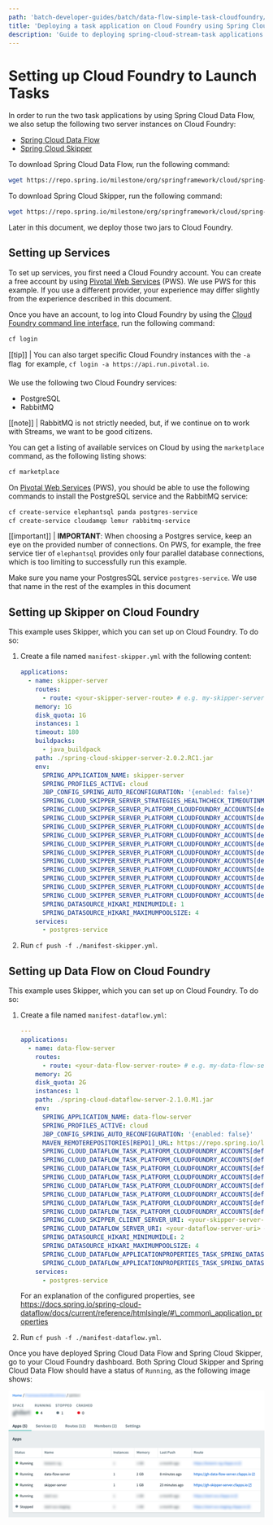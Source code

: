 ```yaml
---
path: 'batch-developer-guides/batch/data-flow-simple-task-cloudfoundry/'
title: 'Deploying a task application on Cloud Foundry using Spring Cloud Data Flow'
description: 'Guide to deploying spring-cloud-stream-task applications on Cloud Foundry using Spring Cloud Data Flow'
---
```


# Setting up Cloud Foundry to Launch Tasks

In order to run the two task applications by using Spring Cloud Data Flow, we also setup the following two server instances on Cloud Foundry:

- [Spring Cloud Data Flow](https://cloud.spring.io/spring-cloud-dataflow/)
- [Spring Cloud Skipper](https://cloud.spring.io/spring-cloud-skipper/)

To download Spring Cloud Data Flow, run the following command:

```bash
wget https://repo.spring.io/milestone/org/springframework/cloud/spring-cloud-dataflow-server/2.1.0.M1/spring-cloud-dataflow-server-2.1.0.M1.jar
```

To download Spring Cloud Skipper, run the following command:

```bash
wget https://repo.spring.io/milestone/org/springframework/cloud/spring-cloud-skipper-server/2.0.2.RC1/spring-cloud-skipper-server-2.0.2.RC1.jar
```

Later in this document, we deploy those two jars to Cloud Foundry.

## Setting up Services

To set up services, you first need a Cloud Foundry account. You can create a free account by using [Pivotal Web Services](https://run.pivotal.io/) (PWS). We use PWS for this example. If you use a different provider, your experience may differ slightly from the experience described in this document.

Once you have an account, to log into Cloud Foundry by using the [Cloud Foundry command line interface](https://console.run.pivotal.io/tools), run the following command:

```bash
cf login
```

[[tip]]
| You can also target specific Cloud Foundry instances with the `-a` flag &#151; for example, `cf login -a https://api.run.pivotal.io`.

We use the following two Cloud Foundry services:

- PostgreSQL
- RabbitMQ

[[note]]
| RabbitMQ is not strictly needed, but, if we continue on to work with Streams, we want to be good citizens.

You can get a listing of available services on Cloud by using the `marketplace` command, as the following listing shows:

```bash
cf marketplace
```

On [Pivotal Web Services](https://run.pivotal.io/) (PWS), you should be able to use the following commands to install the PostgreSQL service and the RabbitMQ service:

```bash
cf create-service elephantsql panda postgres-service
cf create-service cloudamqp lemur rabbitmq-service
```

[[important]]
| **IMPORTANT**: When choosing a Postgres service, keep an eye on the provided number of connections. On PWS, for example, the free service tier of `elephantsql` provides only four parallel database connections, which is too limiting to successfully run this example.

Make sure you name your PostgresSQL service `postgres-service`. We use that name in the rest of the examples in this document

## Setting up Skipper on Cloud Foundry

This example uses Skipper, which you can set up on Cloud Foundry. To do so:

1. Create a file named `manifest-skipper.yml` with the following content:

   ```yaml
   applications:
     - name: skipper-server
       routes:
         - route: <your-skipper-server-route> # e.g. my-skipper-server.cfapps.io
       memory: 1G
       disk_quota: 1G
       instances: 1
       timeout: 180
       buildpacks:
         - java_buildpack
       path: ./spring-cloud-skipper-server-2.0.2.RC1.jar
       env:
         SPRING_APPLICATION_NAME: skipper-server
         SPRING_PROFILES_ACTIVE: cloud
         JBP_CONFIG_SPRING_AUTO_RECONFIGURATION: '{enabled: false}'
         SPRING_CLOUD_SKIPPER_SERVER_STRATEGIES_HEALTHCHECK_TIMEOUTINMILLIS: 300000
         SPRING_CLOUD_SKIPPER_SERVER_PLATFORM_CLOUDFOUNDRY_ACCOUNTS[default]_CONNECTION_URL: https://api.run.pivotal.io
         SPRING_CLOUD_SKIPPER_SERVER_PLATFORM_CLOUDFOUNDRY_ACCOUNTS[default]_CONNECTION_ORG: <your-cloud-foundry-org>
         SPRING_CLOUD_SKIPPER_SERVER_PLATFORM_CLOUDFOUNDRY_ACCOUNTS[default]_CONNECTION_SPACE: <your-cloud-foundry-space>
         SPRING_CLOUD_SKIPPER_SERVER_PLATFORM_CLOUDFOUNDRY_ACCOUNTS[default]_DEPLOYMENT_DOMAIN: cfapps.io
         SPRING_CLOUD_SKIPPER_SERVER_PLATFORM_CLOUDFOUNDRY_ACCOUNTS[default]_CONNECTION_USERNAME: <your-cloud-foundry-username>
         SPRING_CLOUD_SKIPPER_SERVER_PLATFORM_CLOUDFOUNDRY_ACCOUNTS[default]_CONNECTION_PASSWORD: <your-cloud-foundry-password>
         SPRING_CLOUD_SKIPPER_SERVER_PLATFORM_CLOUDFOUNDRY_ACCOUNTS[default]_CONNECTION_SKIP_SSL_VALIDATION: false
         SPRING_CLOUD_SKIPPER_SERVER_PLATFORM_CLOUDFOUNDRY_ACCOUNTS[default]_DEPLOYMENT_DELETE_ROUTES: false
         SPRING_CLOUD_SKIPPER_SERVER_PLATFORM_CLOUDFOUNDRY_ACCOUNTS[default]_DEPLOYMENT_SERVICES: rabbitmq-service
         SPRING_CLOUD_SKIPPER_SERVER_PLATFORM_CLOUDFOUNDRY_ACCOUNTS[default]_DEPLOYMENT_STREAM_ENABLE_RANDOM_APP_NAME_PREFIX: false
         SPRING_CLOUD_SKIPPER_SERVER_PLATFORM_CLOUDFOUNDRY_ACCOUNTS[default]_DEPLOYMENT_MEMORY: 2048m
         SPRING_DATASOURCE_HIKARI_MINIMUMIDLE: 1
         SPRING_DATASOURCE_HIKARI_MAXIMUMPOOLSIZE: 4
       services:
         - postgres-service
   ```

1. Run `cf push -f ./manifest-skipper.yml`.

## Setting up Data Flow on Cloud Foundry

This example uses Skipper, which you can set up on Cloud Foundry. To do so:

1. Create a file named `manifest-dataflow.yml`:

   ```yaml
   ---
   applications:
     - name: data-flow-server
       routes:
         - route: <your-data-flow-server-route> # e.g. my-data-flow-server.cfapps.io
       memory: 2G
       disk_quota: 2G
       instances: 1
       path: ./spring-cloud-dataflow-server-2.1.0.M1.jar
       env:
         SPRING_APPLICATION_NAME: data-flow-server
         SPRING_PROFILES_ACTIVE: cloud
         JBP_CONFIG_SPRING_AUTO_RECONFIGURATION: '{enabled: false}'
         MAVEN_REMOTEREPOSITORIES[REPO1]_URL: https://repo.spring.io/libs-snapshot
         SPRING_CLOUD_DATAFLOW_TASK_PLATFORM_CLOUDFOUNDRY_ACCOUNTS[default]_CONNECTION_URL: https://api.run.pivotal.io
         SPRING_CLOUD_DATAFLOW_TASK_PLATFORM_CLOUDFOUNDRY_ACCOUNTS[default]_CONNECTION_ORG: <your-cloud-foundry-org>
         SPRING_CLOUD_DATAFLOW_TASK_PLATFORM_CLOUDFOUNDRY_ACCOUNTS[default]_CONNECTION_SPACE: <your-cloud-foundry-space>
         SPRING_CLOUD_DATAFLOW_TASK_PLATFORM_CLOUDFOUNDRY_ACCOUNTS[default]_CONNECTION_DOMAIN: cfapps.io
         SPRING_CLOUD_DATAFLOW_TASK_PLATFORM_CLOUDFOUNDRY_ACCOUNTS[default]_CONNECTION_USERNAME: <your-cloud-foundry-username>
         SPRING_CLOUD_DATAFLOW_TASK_PLATFORM_CLOUDFOUNDRY_ACCOUNTS[default]_CONNECTION_PASSWORD: <your-cloud-foundry-password>
         SPRING_CLOUD_DATAFLOW_TASK_PLATFORM_CLOUDFOUNDRY_ACCOUNTS[default]_CONNECTION_SKIP_SSL_VALIDATION: true
         SPRING_CLOUD_DATAFLOW_TASK_PLATFORM_CLOUDFOUNDRY_ACCOUNTS[default]_DEPLOYMENT_SERVICES: postgres-service, rabbitmq-service
         SPRING_CLOUD_SKIPPER_CLIENT_SERVER_URI: <your-skipper-server-uri> # e.g. https://my-skipper-server.cfapps.io/api
         SPRING_CLOUD_DATAFLOW_SERVER_URI: <your-dataflow-server-uri> # e.g. https://my-data-flow-server.cfapps.io
         SPRING_DATASOURCE_HIKARI_MINIMUMIDLE: 2
         SPRING_DATASOURCE_HIKARI_MAXIMUMPOOLSIZE: 4
         SPRING_CLOUD_DATAFLOW_APPLICATIONPROPERTIES_TASK_SPRING_DATASOURCE_HIKARI_MINIMUMIDLE: 1
         SPRING_CLOUD_DATAFLOW_APPLICATIONPROPERTIES_TASK_SPRING_DATASOURCE_HIKARI_MAXIMUMPOOLSIZE: 2
       services:
         - postgres-service
   ```

   For an explanation of the configured properties, see https://docs.spring.io/spring-cloud-dataflow/docs/current/reference/htmlsingle/#\_common\_application_properties

1. Run `cf push -f ./manifest-dataflow.yml`.

Once you have deployed Spring Cloud Data Flow and Spring Cloud Skipper, go to your Cloud Foundry dashboard. Both Spring Cloud Skipper and Spring Cloud Data Flow should have a status of `Running`, as the following image shows:

![billsetuptask executed on Cloud Foundry](images/scdf-cf-dashboard-cf.png)

```

```
